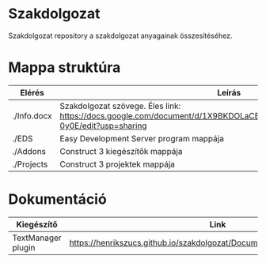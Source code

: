 # Szakdolgozat
Szakdolgozat repository a szakdolgozat anyagainak összesítéséhez.

# Mappa struktúra

| Elérés | Leírás |
| ----------- | ----------- |
| ./Info.docx | Szakdolgozat szövege. Éles link: https://docs.google.com/document/d/1X9BKDOLaCEIRjouHdU3UUFUMcEcVQ6jJDfpVcp-0y0E/edit?usp=sharing |
| ./EDS | Easy Development Server program mappája |
| ./Addons | Construct 3 kiegészítők mappája |
| ./Projects | Construct 3 projektek mappája |

# Dokumentáció

| Kiegészítő | Link |
| ----------- | ----------- |
| TextManager plugin | https://henrikszucs.github.io/szakdolgozat/Documentation/TextManagerPlugin/ |
